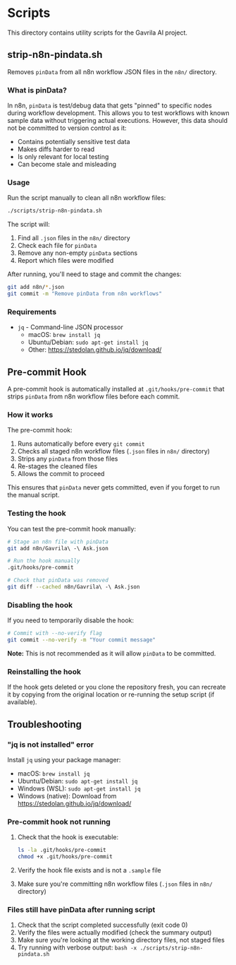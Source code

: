 # Scripts

This directory contains utility scripts for the Gavrila AI project.

## strip-n8n-pindata.sh

Removes `pinData` from all n8n workflow JSON files in the `n8n/` directory.

### What is pinData?

In n8n, `pinData` is test/debug data that gets "pinned" to specific nodes during workflow development. This allows you to test workflows with known sample data without triggering actual executions. However, this data should not be committed to version control as it:

- Contains potentially sensitive test data
- Makes diffs harder to read
- Is only relevant for local testing
- Can become stale and misleading

### Usage

Run the script manually to clean all n8n workflow files:

```bash
./scripts/strip-n8n-pindata.sh
```

The script will:
1. Find all `.json` files in the `n8n/` directory
2. Check each file for `pinData`
3. Remove any non-empty `pinData` sections
4. Report which files were modified

After running, you'll need to stage and commit the changes:

```bash
git add n8n/*.json
git commit -m "Remove pinData from n8n workflows"
```

### Requirements

- `jq` - Command-line JSON processor
  - macOS: `brew install jq`
  - Ubuntu/Debian: `sudo apt-get install jq`
  - Other: https://stedolan.github.io/jq/download/

## Pre-commit Hook

A pre-commit hook is automatically installed at `.git/hooks/pre-commit` that strips `pinData` from n8n workflow files before each commit.

### How it works

The pre-commit hook:
1. Runs automatically before every `git commit`
2. Checks all staged n8n workflow files (`.json` files in `n8n/` directory)
3. Strips any `pinData` from those files
4. Re-stages the cleaned files
5. Allows the commit to proceed

This ensures that `pinData` never gets committed, even if you forget to run the manual script.

### Testing the hook

You can test the pre-commit hook manually:

```bash
# Stage an n8n file with pinData
git add n8n/Gavrila\ -\ Ask.json

# Run the hook manually
.git/hooks/pre-commit

# Check that pinData was removed
git diff --cached n8n/Gavrila\ -\ Ask.json
```

### Disabling the hook

If you need to temporarily disable the hook:

```bash
# Commit with --no-verify flag
git commit --no-verify -m "Your commit message"
```

**Note:** This is not recommended as it will allow `pinData` to be committed.

### Reinstalling the hook

If the hook gets deleted or you clone the repository fresh, you can recreate it by copying from the original location or re-running the setup script (if available).

## Troubleshooting

### "jq is not installed" error

Install `jq` using your package manager:
- macOS: `brew install jq`
- Ubuntu/Debian: `sudo apt-get install jq`
- Windows (WSL): `sudo apt-get install jq`
- Windows (native): Download from https://stedolan.github.io/jq/download/

### Pre-commit hook not running

1. Check that the hook is executable:
   ```bash
   ls -la .git/hooks/pre-commit
   chmod +x .git/hooks/pre-commit
   ```

2. Verify the hook file exists and is not a `.sample` file

3. Make sure you're committing n8n workflow files (`.json` files in `n8n/` directory)

### Files still have pinData after running script

1. Check that the script completed successfully (exit code 0)
2. Verify the files were actually modified (check the summary output)
3. Make sure you're looking at the working directory files, not staged files
4. Try running with verbose output: `bash -x ./scripts/strip-n8n-pindata.sh`

